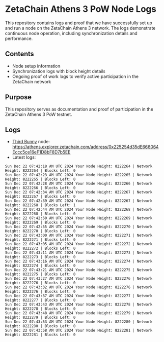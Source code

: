 # ZetaChain Athens 3 PoW Node Logs
This repository contains logs and proof that we have successfully set up and run a node on the ZetaChain Athens 3 network. The logs demonstrate continuous node operation, including synchronization details and performance.

## Contents
- Node setup information
- Synchronization logs with block height details
- Ongoing proof of work logs to verify active participation in the ZetaChain network

## Purpose
This repository serves as documentation and proof of participation in the ZetaChain Athens 3 PoW testnet.

## Logs

- [Third Bunny](https://thirdbunny.xyz/) node: https://athens.explorer.zetachain.com/address/0x225254d35dE666064Eccc5ce16eF1D8bF8D7b5EE
- Latest logs:
```
Sun Dec 22 07:42:18 AM UTC 2024 Your Node Height: 8222264 | Network Height: 8222264 | Blocks Left: 0
Sun Dec 22 07:42:23 AM UTC 2024 Your Node Height: 8222265 | Network Height: 8222265 | Blocks Left: 0
Sun Dec 22 07:42:28 AM UTC 2024 Your Node Height: 8222266 | Network Height: 8222266 | Blocks Left: 0
Sun Dec 22 07:42:34 AM UTC 2024 Your Node Height: 8222267 | Network Height: 8222267 | Blocks Left: 0
Sun Dec 22 07:42:39 AM UTC 2024 Your Node Height: 8222267 | Network Height: 8222268 | Blocks Left: 1
Sun Dec 22 07:42:44 AM UTC 2024 Your Node Height: 8222268 | Network Height: 8222268 | Blocks Left: 0
Sun Dec 22 07:42:50 AM UTC 2024 Your Node Height: 8222269 | Network Height: 8222269 | Blocks Left: 0
Sun Dec 22 07:42:55 AM UTC 2024 Your Node Height: 8222270 | Network Height: 8222270 | Blocks Left: 0
Sun Dec 22 07:43:00 AM UTC 2024 Your Node Height: 8222271 | Network Height: 8222271 | Blocks Left: 0
Sun Dec 22 07:43:05 AM UTC 2024 Your Node Height: 8222272 | Network Height: 8222272 | Blocks Left: 0
Sun Dec 22 07:43:11 AM UTC 2024 Your Node Height: 8222273 | Network Height: 8222273 | Blocks Left: 0
Sun Dec 22 07:43:16 AM UTC 2024 Your Node Height: 8222274 | Network Height: 8222274 | Blocks Left: 0
Sun Dec 22 07:43:21 AM UTC 2024 Your Node Height: 8222275 | Network Height: 8222275 | Blocks Left: 0
Sun Dec 22 07:43:27 AM UTC 2024 Your Node Height: 8222276 | Network Height: 8222276 | Blocks Left: 0
Sun Dec 22 07:43:32 AM UTC 2024 Your Node Height: 8222276 | Network Height: 8222276 | Blocks Left: 0
Sun Dec 22 07:43:37 AM UTC 2024 Your Node Height: 8222277 | Network Height: 8222277 | Blocks Left: 0
Sun Dec 22 07:43:43 AM UTC 2024 Your Node Height: 8222278 | Network Height: 8222278 | Blocks Left: 0
Sun Dec 22 07:43:48 AM UTC 2024 Your Node Height: 8222279 | Network Height: 8222279 | Blocks Left: 0
Sun Dec 22 07:43:53 AM UTC 2024 Your Node Height: 8222280 | Network Height: 8222280 | Blocks Left: 0
Sun Dec 22 07:43:58 AM UTC 2024 Your Node Height: 8222281 | Network Height: 8222281 | Blocks Left: 0
```

